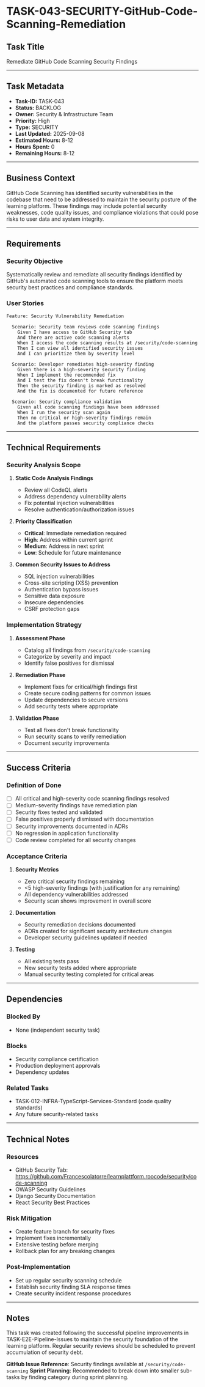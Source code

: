 # TASK-043-SECURITY-GitHub-Code-Scanning-Remediation

## Task Title

Remediate GitHub Code Scanning Security Findings

---

## Task Metadata

* **Task-ID:** TASK-043
* **Status:** BACKLOG
* **Owner:** Security & Infrastructure Team
* **Priority:** High
* **Type:** SECURITY
* **Last Updated:** 2025-09-08
* **Estimated Hours:** 8-12
* **Hours Spent:** 0
* **Remaining Hours:** 8-12

---

## Business Context

GitHub Code Scanning has identified security vulnerabilities in the codebase that need to be addressed to maintain the security posture of the learning platform. These findings may include potential security weaknesses, code quality issues, and compliance violations that could pose risks to user data and system integrity.

---

## Requirements

### Security Objective

Systematically review and remediate all security findings identified by GitHub's automated code scanning tools to ensure the platform meets security best practices and compliance standards.

### User Stories

```gherkin
Feature: Security Vulnerability Remediation

  Scenario: Security team reviews code scanning findings
    Given I have access to GitHub Security tab
    And there are active code scanning alerts
    When I access the code scanning results at /security/code-scanning
    Then I can view all identified security issues
    And I can prioritize them by severity level

  Scenario: Developer remediates high-severity finding
    Given there is a high-severity security finding
    When I implement the recommended fix
    And I test the fix doesn't break functionality
    Then the security finding is marked as resolved
    And the fix is documented for future reference

  Scenario: Security compliance validation
    Given all code scanning findings have been addressed
    When I run the security scan again
    Then no critical or high-severity findings remain
    And the platform passes security compliance checks
```

---

## Technical Requirements

### Security Analysis Scope

1. **Static Code Analysis Findings**
   - Review all CodeQL alerts
   - Address dependency vulnerability alerts
   - Fix potential injection vulnerabilities
   - Resolve authentication/authorization issues

2. **Priority Classification**
   - **Critical**: Immediate remediation required
   - **High**: Address within current sprint
   - **Medium**: Address in next sprint
   - **Low**: Schedule for future maintenance

3. **Common Security Issues to Address**
   - SQL injection vulnerabilities
   - Cross-site scripting (XSS) prevention
   - Authentication bypass issues
   - Sensitive data exposure
   - Insecure dependencies
   - CSRF protection gaps

### Implementation Strategy

1. **Assessment Phase**
   - Catalog all findings from `/security/code-scanning`
   - Categorize by severity and impact
   - Identify false positives for dismissal

2. **Remediation Phase**
   - Implement fixes for critical/high findings first
   - Create secure coding patterns for common issues
   - Update dependencies to secure versions
   - Add security tests where appropriate

3. **Validation Phase**
   - Test all fixes don't break functionality
   - Run security scans to verify remediation
   - Document security improvements

---

## Success Criteria

### Definition of Done

- [ ] All critical and high-severity code scanning findings resolved
- [ ] Medium-severity findings have remediation plan
- [ ] Security fixes tested and validated
- [ ] False positives properly dismissed with documentation
- [ ] Security improvements documented in ADRs
- [ ] No regression in application functionality
- [ ] Code review completed for all security changes

### Acceptance Criteria

1. **Security Metrics**
   - Zero critical security findings remaining
   - <5 high-severity findings (with justification for any remaining)
   - All dependency vulnerabilities addressed
   - Security scan shows improvement in overall score

2. **Documentation**
   - Security remediation decisions documented
   - ADRs created for significant security architecture changes
   - Developer security guidelines updated if needed

3. **Testing**
   - All existing tests pass
   - New security tests added where appropriate
   - Manual security testing completed for critical areas

---

## Dependencies

### Blocked By
- None (independent security task)

### Blocks
- Security compliance certification
- Production deployment approvals
- Dependency updates

### Related Tasks
- TASK-012-INFRA-TypeScript-Services-Standard (code quality standards)
- Any future security-related tasks

---

## Technical Notes

### Resources
- GitHub Security Tab: https://github.com/Francescolatorre/learnplattform.roocode/security/code-scanning
- OWASP Security Guidelines
- Django Security Documentation
- React Security Best Practices

### Risk Mitigation
- Create feature branch for security fixes
- Implement fixes incrementally
- Extensive testing before merging
- Rollback plan for any breaking changes

### Post-Implementation
- Set up regular security scanning schedule
- Establish security finding SLA response times
- Create security incident response procedures

---

## Notes

This task was created following the successful pipeline improvements in TASK-E2E-Pipeline-Issues to maintain the security foundation of the learning platform. Regular security reviews should be scheduled to prevent accumulation of security debt.

**GitHub Issue Reference**: Security findings available at `/security/code-scanning`
**Sprint Planning**: Recommended to break down into smaller sub-tasks by finding category during sprint planning.